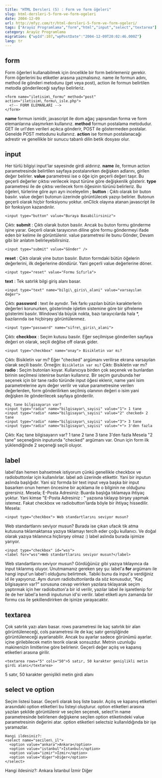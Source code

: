 ```yaml
---
title: "HTML Dersleri (5) : Form ve form öğeleri"
slug: html-dersleri-5-form-ve-form-ogeleri
date: 2004-12-09
url: http://mfyz.com/tr/html-dersleri-5-form-ve-form-ogeleri/
tags: ["Arayüz Programlama","form","html","input","select","textarea"]
category: Arayüz Programlama
migration: {"wpId":107,"wpPostDate":"2004-12-09T20:02:46.000Z"}
lang: tr
---
```


## form

Form öğerleri kullanabilmek için öncelikle bir form belirlemeniz gerekir. Form öğerlerini bu etiketler arasına yazmalısınız. name ile formun adını, method ile gönderi metodunu (get veya post), action ile formun belirtilen metodla gönderileceği sayfayı belirleriz.
```
<form name="iletisim\_formu" method="post" action="iletisim\_formu\_isle.php">
  <!-- FORM ELEMANLARI -->
</form>

```
**name** formun ismidir, javascript ile dom ağaç yapısından forma ve form elemanlarına ulaşmırken kullanırız. **method** formun postalama metodudur. GET ile url'den verileri açıkca gönderir, POST ile göstermeden postalar. Genelde POST metodunu kullanırız. **action** ise formun postalanacağı adrestir ve genellikle bir sunucu tabanlı dilin betik dosyası olur.

## input

Her türlü bilgiyi input'lar sayesinde girdi aldırırız. **name** ile, formun action parametresinde belirtilen sayfaya postalanırken değişken adlarını, girilen değer belirler. **value** parametresi ise o öğe için geçerli değeri taşır. Bu geçerli değerler çıktısı verilecek input türüne göre değişkenlik gösterir. **type** parametresi ile de çıktısı verilecek form öğesinin türünü belirleriz. Bu öğeleri, türlerine göre ayrı ayrı inceleyelim ; **button** : Çıktı olarak bir buton basılır. value değeri butonun üzerinde görüntülecek yazıyı belirler. Butonun geçerli olarak hiçbir fonksiyonu yoktur. onClick olayına atanan javascript ile bir fonksiyon kazandırılır.
```
<input type="button" value="Buraya Basabilirsiniz">

```
Çıktı:  **submit** : Çıktı olarak buton basılır. Ancak bu buton formu gönderme işine yarar. Geçerli olarak tarayıcının diline göre formu göndermeyi ifade eden bir kelime ile görüntülenir. value parametresi ile bunu Gönder, Devam gibi bir anlatım belirleyebilirsiniz.
```
<input type="submit" value="Gönder" />

```
**reset** : Çıktı olarak yine buton basılır. Buton formdaki bütün öğelerin değerlerini, ilk değerlerine döndürür. Yani geçerli value değerlerine döner.
```
<input type="reset" value="Formu Sıfırla">

```
**text** : Tek satırlık bilgi giriş alanı basar.
```
<input type="text" name="bilgi\_giris\_alani" value="varsayılan değer">

```
Çıktı:  **password** : text ile aynıdır. Tek farkı yazılan bütün karakterlerin değerleri korunurken, gösterimde işletim sistemine göre bir şifreleme gösterimi basılır. Windows'da büyük nokta, bazı tarayıcılarda hala \*, bazılarında ise hiçbirşey görüntülenmez.
```
<input type="password" name="sifre\_giris\_alani">

```
Çıktı:  **checkbox** : Seçim kutusu basılır. Eğer seçilmişse gönderilen sayfaya değeri on olarak, seçili değilse off olarak gider.
```
<input type="checkbox" name="onay"> Bisikletin var mı?

```
Çıktı:  Bisikletin var mı? Eğer "checked" argümanı verilirse ekrana varsayılan olarak seçili basılır. Örneğin: `Bisikletin var mı?` Çıktı:  Bisikletin var mı? **radio** : Seçim butonları koyar. Kullanıcıya birden çok seçenek ve bunlardan birinin seçilmesi istenirse bunları kullanırız. Bir seçim gurubunda her seçenek için bir tane radio türünde input öğesi eklenir, name yani isim parametrelerine aynı değer verilir ve value parametresine verilen değerlerden, form gönderilirken seçilmiş olanının değeri o isim yani değişken ile gönderilecek sayfaya gönderilir.
```
Kaç tane bilgisayarın var?
<input type="radio" name="bilgisayar\_sayisi" value="1"> 1 tane
<input type="radio" name="bilgisayar\_sayisi" value="2" checked> 2 tane
<input type="radio" name="bilgisayar\_sayisi" value="3"> 3 tane
<input type="radio" name="bilgisayar\_sayisi" value="+"> 3'den fazla

```
Çıktı: Kaç tane bilgisayarın var?  1 tane  2 tane  3 tane  3'den fazla Mesela "2 tane" seçeneğinin inputunda "checked" argümanı var. Onun için form ilk yüklendiğinde 2 seçeneği seçili oluyor.

## label

label'dan hemen bahsetmek istiyorum çünkü genellikle checkbox ve radiobuttonlar için kullanılırlar. label adı üzerinde etikettir. Yani bir inputun aslında başlığıdır. Yani siz formda bir text input veya başka bir input basarken onun hemen öncesine bir açıklama ile o bilginin ne olduğunu girersiniz. Mesela; E-Posta Adresiniz:  Buarda başlığa tıklamaya ihtiyaç yoktur. Yani kimse "E-Posta Adresiniz : " yazısına tıklayıp birşey yapmak istemez. Fakat checkbox ve radiobutton'larda böyle bir ihtiyaç hissedilir. Mesela:
```
<input type="checkbox"> Web standartlarını seviyor musun?

```
 Web standartlarını seviyor musun? Burada ise çıkan ufacık tik atma kutusuna tıklamaktansa yazıya tıklamayı tercih eder çoğu kullanıcı. Ve doğal olarak yazıya tıklanınca hiçbirşey olmaz :) label aslında burada işimize yarıyor.
```
<input type="checkbox" id="wss">
<label for="wss">Web standartlarını seviyor musun?</label>

```
Web standartlarını seviyor musun? Gördüğünüz gibi yazıya tıklayınca da input tıklanmış oluyor. Unutmamanız gereken şey şu: label'a **for** argümanı ile hangi input'un label'i olduğunu belirtmek. Tabiki bunu da input'a verdiğiniz id ile yapıyoruz. Aynı durum radiobuttonlarda da söz konusudur, "Kaç bilgisayarın var?" sorusuna cevap verirken yazılara tıklayarak seçim yaptırmak için her radiobutton'a bir id verilir, yazılar label ile işaretlenip for ile de her label'a kendi inputunun id'si verilir. label etiketi aynı zamanda bir formu css ile şekillendirirken de işinize yarayacaktır.

## textarea

Çok satırlık yazı alanı basar. rows parametresi ile kaç satırlık bir alan görüntüleneceği, cols parametresi ile de kaç satır genişliğinde görüntüleneceği ayarlanabilir. Ancak bu ayarlar sadece görünümü ayarlar. içine girilebilecek metin teorik olarak sonsuzdur. Metnin uzunluğu makinenizin limitlerine göre belirlenir. Geçerli değer açılış ve kapanış etiketleri arasına girilir.
```
<textarea rows="5" cols="50">5 satır, 50 karakter genişlikli metin girdi alanı</textarea>

```
5 satır, 50 karakter genişlikli metin girdi alanı

## select ve option

Seçim listesi basar. Geçerli olarak boş liste basılır. Açılış ve kapanış etiketleri arasındaki option etiketleri bu listeyi oluşturur. option etiketleri arasına yazılan şekilde görüntülenir ve seçilen seçenek, select'in name parametresinde belirlenen değişkene seçilen option etiketindeki value parametresinin değerini atar. option etiketleri selectsiz kullanıldığında bir işe yaramazlar.
```
Hangi ildesiniz?:
<select name="secilen\_il">
  <option value="ankara">Ankara</option>
  <option value="istanbul">İstanbul</option>
  <option value="izmir">İzmir</option>
  <option value="diger">Diğer</option>
</select>

```
Hangi ildesiniz?: Ankara İstanbul İzmir Diğer